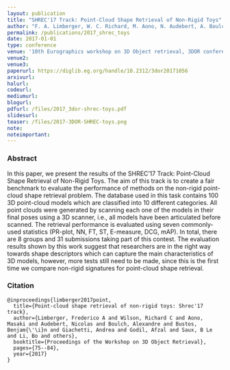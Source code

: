 ```yaml
---
layout: publication
title: "SHREC'17 Track: Point-Cloud Shape Retrieval of Non-Rigid Toys"
author: "F. A. Limberger, W. C. Richard, M. Aono, N. Audebert, A. Boulch, B. Bustos, A. Giachetti, A. Godil, B. Le Saux and B. Li and others"
permalink: /publications/2017_shrec_toys
date: 2017-01-01
type: conference
venue: '10th Eurographics workshop on 3D Object retrieval, 3DOR	conference'
venue2: 
venue3:
paperurl: https://diglib.eg.org/handle/10.2312/3dor20171056
arxivurl: 
halurl: 
codeurl: 
mediumurl: 
blogurl: 
pdfurl: /files/2017_3dor-shrec-toys.pdf
slidesurl: 
teaser: /files/2017-3DOR-SHREC-toys.png
note:
noteimportant: 
---
```


### Abstract

In this paper, we present the results of the SHREC’17 Track: Point-Cloud Shape Retrieval of Non-Rigid Toys. The aim of
this track is to create a fair benchmark to evaluate the performance of methods on the non-rigid point-cloud shape retrieval
problem. The database used in this task contains 100 3D point-cloud models which are classified into 10 different categories.
All point clouds were generated by scanning each one of the models in their final poses using a 3D scanner, i.e., all models
have been articulated before scanned. The retrieval performance is evaluated using seven commonly-used statistics (PR-plot,
NN, FT, ST, E-measure, DCG, mAP). In total, there are 8 groups and 31 submissions taking part of this contest. The evaluation
results shown by this work suggest that researchers are in the right way towards shape descriptors which can capture the
main characteristics of 3D models, however, more tests still need to be made, since this is the first time we compare non-rigid
signatures for point-cloud shape retrieval.

### Citation

```
@inproceedings{limberger2017point,
  title={Point-cloud shape retrieval of non-rigid toys: Shrec'17 track},
  author={Limberger, Frederico A and Wilson, Richard C and Aono, Masaki and Audebert, Nicolas and Boulch, Alexandre and Bustos, Benjam{\'\i}n and Giachetti, Andrea and Godil, Afzal and Saux, B Le and Li, Bo and others},
  booktitle={Proceedings of the Workshop on 3D Object Retrieval},
  pages={75--84},
  year={2017}
}
```